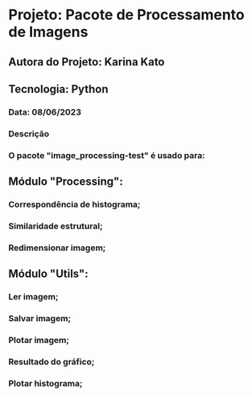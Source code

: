 # Projeto: Pacote de Processamento de Imagens
## Autora do Projeto: Karina Kato


## Tecnologia: Python
### Data: 08/06/2023
### Descrição
### O pacote "image_processing-test" é usado para:

## Módulo "Processing":

### Correspondência de histograma;
### Similaridade estrutural;
### Redimensionar imagem;

## Módulo "Utils":

### Ler imagem;
### Salvar imagem;
### Plotar imagem;
### Resultado do gráfico;
### Plotar histograma;
